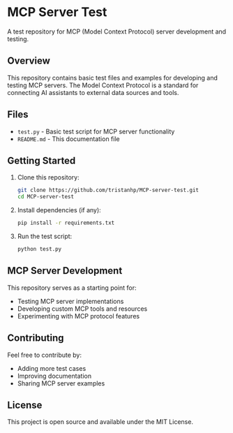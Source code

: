 # MCP Server Test

A test repository for MCP (Model Context Protocol) server development and testing.

## Overview

This repository contains basic test files and examples for developing and testing MCP servers. The Model Context Protocol is a standard for connecting AI assistants to external data sources and tools.

## Files

- `test.py` - Basic test script for MCP server functionality
- `README.md` - This documentation file

## Getting Started

1. Clone this repository:
   ```bash
   git clone https://github.com/tristanhp/MCP-server-test.git
   cd MCP-server-test
   ```

2. Install dependencies (if any):
   ```bash
   pip install -r requirements.txt
   ```

3. Run the test script:
   ```bash
   python test.py
   ```

## MCP Server Development

This repository serves as a starting point for:
- Testing MCP server implementations
- Developing custom MCP tools and resources
- Experimenting with MCP protocol features

## Contributing

Feel free to contribute by:
- Adding more test cases
- Improving documentation
- Sharing MCP server examples

## License

This project is open source and available under the MIT License.
